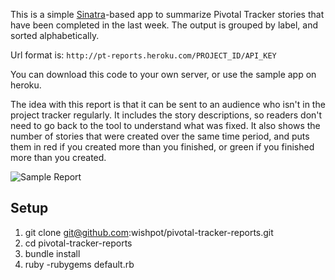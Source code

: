 This is a simple [Sinatra]("http://www.sinatrarb.com/")-based app to summarize Pivotal Tracker
stories that have been completed in the last week.  The output is grouped by label, and sorted
alphabetically.

Url format is: `http://pt-reports.heroku.com/PROJECT_ID/API_KEY`

You can download this code to your own server, or use the sample app on heroku.

The idea with this report is that it can be sent to an audience who isn't in the project tracker regularly.  It includes
the story descriptions, so readers don't need to go back to the tool to understand what was fixed.  It also shows the number
of stories that were created over the same time period, and puts them in red if you created more than you finished, or green
if you finished more than you created.

![Sample Report](http://content.screencast.com/users/tlianza/folders/Jing/media/4086349d-8765-4093-9cbf-9303f55ae06c/2011-02-19_1355.png)


## Setup
1. git clone git@github.com:wishpot/pivotal-tracker-reports.git
2. cd pivotal-tracker-reports
3. bundle install
4. ruby -rubygems default.rb